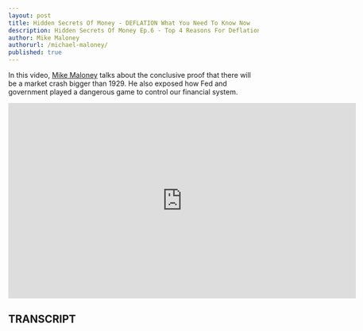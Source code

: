 ```yaml
---
layout: post
title: Hidden Secrets Of Money - DEFLATION What You Need To Know Now
description: Hidden Secrets Of Money Ep.6 - Top 4 Reasons For Deflation Before HyperInflation
author: Mike Maloney
authorurl: /michael-maloney/
published: true
---
```


<p>In this video, <a href="/michael-maloney/">Mike Maloney</a> talks about the conclusive proof that there will be a market crash bigger than 1929. He also exposed how Fed and government played a dangerous game to control our financial system.</p>

<center><iframe width="700" height="394" src="https://www.youtube.com/embed/8GP87dgTqF8" frameborder="0" allowfullscreen></iframe></center>

<h2>TRANSCRIPT</h2>
